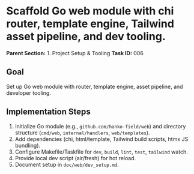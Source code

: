 # Scaffold Go web module with chi router, template engine, Tailwind asset pipeline, and dev tooling.

**Parent Section:** 1. Project Setup & Tooling
**Task ID:** 006

## Goal
Set up Go web module with router, template engine, asset pipeline, and developer tooling.

## Implementation Steps
1. Initialize Go module (e.g., `github.com/hanko-field/web`) and directory structure (`cmd/web`, `internal/handlers`, `web/templates`).
2. Add dependencies (chi, html/template, Tailwind build scripts, htmx JS bundling).
3. Configure Makefile/Taskfile for `dev`, `build`, `lint`, `test`, `tailwind` watch.
4. Provide local dev script (air/fresh) for hot reload.
5. Document setup in `doc/web/dev_setup.md`.
